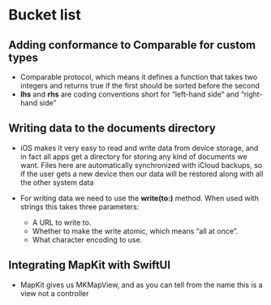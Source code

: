 # Bucket list

## Adding conformance to Comparable for custom types

* Comparable protocol, which means it defines a function that takes two integers and returns true if the first should be sorted before the second
* __lhs__ and __rhs__ are coding conventions short for “left-hand side” and “right-hand side”

## Writing data to the documents directory

* iOS makes it very easy to read and write data from device storage, and in fact all apps get a directory for storing any kind of documents we want. Files here are automatically synchronized with iCloud backups, so if the user gets a new device then our data will be restored along with all the other system data

* For writing data we need to use the __write(to:)__ method. When used with strings this takes three parameters:
  * A URL to write to.
  * Whether to make the write atomic, which means “all at once”.
  * What character encoding to use.

## Integrating MapKit with SwiftUI

* MapKit gives us MKMapView, and as you can tell from the name this is a view not a controller
